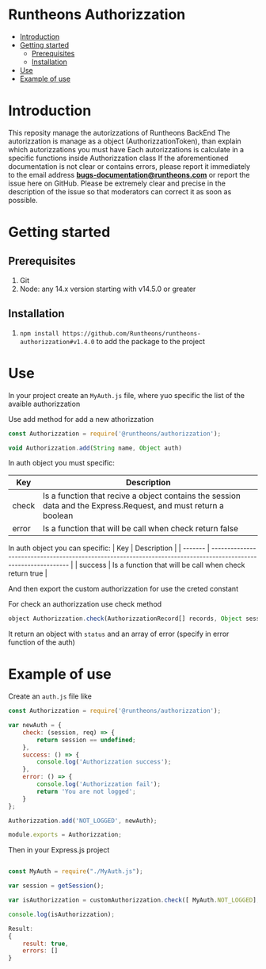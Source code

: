 # Runtheons Authorizzation

- [Introduction](https://github.com/Runtheons/runtheons-authorizzation#introduction)
- [Getting started](https://github.com/Runtheons/runtheons-authorizzation#getting-started)
  - [Prerequisites](https://github.com/Runtheons/runtheons-authorizzation#prerequisites)
  - [Installation](https://github.com/Runtheons/runtheons-authorizzation#installation)
- [Use](https://github.com/Runtheons/runtheons-authorizzation#use)
- [Example of use](https://github.com/Runtheons/runtheons-authorizzation#example-of-use)

# Introduction

This reposity manage the autorizzations of Runtheons BackEnd
The autorizzation is manage as a object (AuthorizzationToken), than explain which autorizzations you must have
Each autorizzations is calculate in a specific functions inside Authorizzation class
If the aforementioned documentation is not clear or contains errors, please report it immediately to the email address **bugs-documentation@runtheons.com** or report the issue here on GitHub. Please be extremely clear and precise in the description of the issue so that moderators can correct it as soon as possible.

# Getting started

## Prerequisites

1. Git
2. Node: any 14.x version starting with v14.5.0 or greater

## Installation

1. `npm install https://github.com/Runtheons/runtheons-authorizzation#v1.4.0` to add the package to the project

# Use

In your project create an `MyAuth.js` file, where yuo specific the list of the avaible authorizzation

Use add method for add a new athorizzation

```javascript
const Authorizzation = require('@runtheons/authorizzation');

void Authorizzation.add(String name, Object auth)
```

In auth object you must specific:

| Key   | Description                                                                                                     |
| ----- | --------------------------------------------------------------------------------------------------------------- |
| check | Is a function that recive a object contains the session data and the Express.Request, and must return a boolean |
| error | Is a function that will be call when check return false                                                         |

In auth object you can specific:
| Key | Description |
| ------- | --------------------------------------------------------------------------------------------------------------- |
| success | Is a function that will be call when check return true |

And then export the custom authorizzation for use the creted constant

For check an authorizzation use check method

```javascript
object Authorizzation.check(AuthorizzationRecord[] records, Object session, Express.Req req)
```

It return an object with `status` and an array of error (specify in error function of the auth)

# Example of use

Create an `auth.js` file like

```javascript
const Authorizzation = require('@runtheons/authorizzation');

var newAuth = {
	check: (session, req) => {
		return session == undefined;
	},
	success: () => {
		console.log('Authorizzation success');
	},
	error: () => {
		console.log('Authorizzation fail');
		return 'You are not logged';
	}
};

Authorizzation.add('NOT_LOGGED', newAuth);

module.exports = Authorizzation;
```

Then in your Express.js project

```javascript

const MyAuth = require("./MyAuth.js");

var session = getSession();

var isAuthorizzation = customAuthorizzation.check([ MyAuth.NOT_LOGGED], session);

console.log(isAuthorizzation);

Result:
{
	result: true,
	errors: []
}
```
